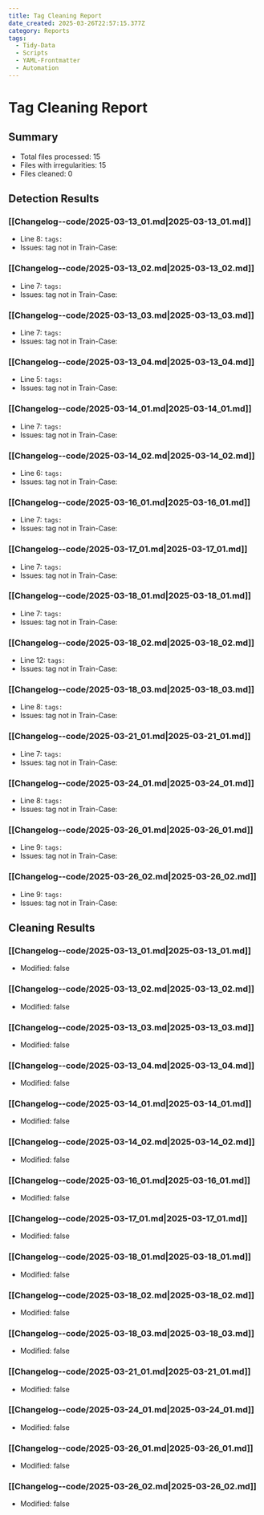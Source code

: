 ```yaml
---
title: Tag Cleaning Report
date_created: 2025-03-26T22:57:15.377Z
category: Reports
tags:
  - Tidy-Data
  - Scripts
  - YAML-Frontmatter
  - Automation
---
```


# Tag Cleaning Report

## Summary
- Total files processed: 15
- Files with irregularities: 15
- Files cleaned: 0

## Detection Results
### [[Changelog--code/2025-03-13_01.md|2025-03-13_01.md]]
* Line 8: `tags:`
* Issues: tag not in Train-Case: 

### [[Changelog--code/2025-03-13_02.md|2025-03-13_02.md]]
* Line 7: `tags:`
* Issues: tag not in Train-Case: 

### [[Changelog--code/2025-03-13_03.md|2025-03-13_03.md]]
* Line 7: `tags:`
* Issues: tag not in Train-Case: 

### [[Changelog--code/2025-03-13_04.md|2025-03-13_04.md]]
* Line 5: `tags:`
* Issues: tag not in Train-Case: 

### [[Changelog--code/2025-03-14_01.md|2025-03-14_01.md]]
* Line 7: `tags:`
* Issues: tag not in Train-Case: 

### [[Changelog--code/2025-03-14_02.md|2025-03-14_02.md]]
* Line 6: `tags:`
* Issues: tag not in Train-Case: 

### [[Changelog--code/2025-03-16_01.md|2025-03-16_01.md]]
* Line 7: `tags:`
* Issues: tag not in Train-Case: 

### [[Changelog--code/2025-03-17_01.md|2025-03-17_01.md]]
* Line 7: `tags:`
* Issues: tag not in Train-Case: 

### [[Changelog--code/2025-03-18_01.md|2025-03-18_01.md]]
* Line 7: `tags:`
* Issues: tag not in Train-Case: 

### [[Changelog--code/2025-03-18_02.md|2025-03-18_02.md]]
* Line 12: `tags:`
* Issues: tag not in Train-Case: 

### [[Changelog--code/2025-03-18_03.md|2025-03-18_03.md]]
* Line 8: `tags:`
* Issues: tag not in Train-Case: 

### [[Changelog--code/2025-03-21_01.md|2025-03-21_01.md]]
* Line 7: `tags:`
* Issues: tag not in Train-Case: 

### [[Changelog--code/2025-03-24_01.md|2025-03-24_01.md]]
* Line 8: `tags:`
* Issues: tag not in Train-Case: 

### [[Changelog--code/2025-03-26_01.md|2025-03-26_01.md]]
* Line 9: `tags:`
* Issues: tag not in Train-Case: 

### [[Changelog--code/2025-03-26_02.md|2025-03-26_02.md]]
* Line 9: `tags:`
* Issues: tag not in Train-Case: 


## Cleaning Results
### [[Changelog--code/2025-03-13_01.md|2025-03-13_01.md]]
* Modified: false

### [[Changelog--code/2025-03-13_02.md|2025-03-13_02.md]]
* Modified: false

### [[Changelog--code/2025-03-13_03.md|2025-03-13_03.md]]
* Modified: false

### [[Changelog--code/2025-03-13_04.md|2025-03-13_04.md]]
* Modified: false

### [[Changelog--code/2025-03-14_01.md|2025-03-14_01.md]]
* Modified: false

### [[Changelog--code/2025-03-14_02.md|2025-03-14_02.md]]
* Modified: false

### [[Changelog--code/2025-03-16_01.md|2025-03-16_01.md]]
* Modified: false

### [[Changelog--code/2025-03-17_01.md|2025-03-17_01.md]]
* Modified: false

### [[Changelog--code/2025-03-18_01.md|2025-03-18_01.md]]
* Modified: false

### [[Changelog--code/2025-03-18_02.md|2025-03-18_02.md]]
* Modified: false

### [[Changelog--code/2025-03-18_03.md|2025-03-18_03.md]]
* Modified: false

### [[Changelog--code/2025-03-21_01.md|2025-03-21_01.md]]
* Modified: false

### [[Changelog--code/2025-03-24_01.md|2025-03-24_01.md]]
* Modified: false

### [[Changelog--code/2025-03-26_01.md|2025-03-26_01.md]]
* Modified: false

### [[Changelog--code/2025-03-26_02.md|2025-03-26_02.md]]
* Modified: false

